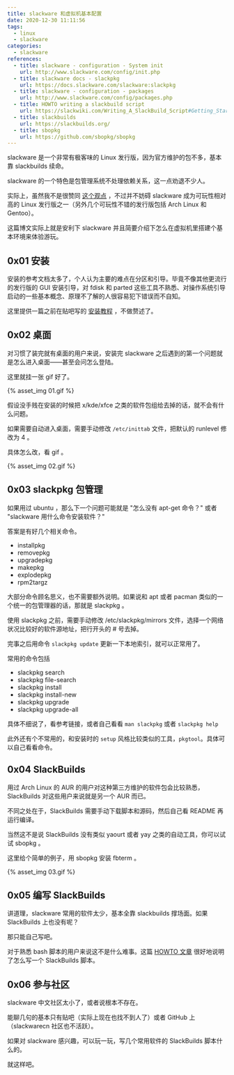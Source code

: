 ```yaml
---
title: slackware 和虚拟机基本配置
date: 2020-12-30 11:11:56
tags:
  - linux
  - slackware
categories:
  - slackware
references:
  - title: slackware - configuration - System init
    url: http://www.slackware.com/config/init.php
  - title: slackware docs - slackpkg
    url: https://docs.slackware.com/slackware:slackpkg
  - title: slackware - configuration - packages
    url: http://www.slackware.com/config/packages.php
  - title: HOWTO writing a slackbuild script
    url: https://slackwiki.com/Writing_A_SlackBuild_Script#Getting_Started
  - title: slackbuilds
    url: https://slackbuilds.org/
  - title: sbopkg
    url: https://github.com/sbopkg/sbopkg
---
```


slackware 是一个非常有极客味的 Linux 发行版，因为官方维护的包不多，基本靠 slackbuilds 续命。

slackware 的一个特色是包管理系统不处理依赖关系，这一点劝退不少人。

实际上，虽然我不是很赞同 [这个观点](https://docs.slackware.com/start?id=slackware:package_and_dependency_management_shouldn_t_put_you_off_slackware) ，不过并不妨碍 slackware 成为可玩性相对高的 Linux 发行版之一（另外几个可玩性不错的发行版包括 Arch Linux 和 Gentoo）。

这篇博文实际上就是安利下 slackware 并且简要介绍下怎么在虚拟机里搭建个基本环境来体验游玩。

<!-- more -->

## 0x01 安装

安装的参考文档太多了，个人认为主要的难点在分区和引导。毕竟不像其他更流行的发行版的 GUI 安装引导，对 fdisk 和 parted 这些工具不熟悉、对操作系统引导启动的一些基本概念、原理不了解的人很容易犯下错误而不自知。

这里提供一篇之前在贴吧写的 [安装教程](https://tieba.baidu.com/p/4863103375) ，不做赘述了。

## 0x02 桌面

对习惯了装完就有桌面的用户来说，安装完 slackware 之后遇到的第一个问题就是怎么进入桌面——甚至会问怎么登陆。

这里就挂一张 gif 好了。

{% asset_img 01.gif %}

假设没手贱在安装的时候把 x/kde/xfce 之类的软件包组给去掉的话，就不会有什么问题。

如果需要自动进入桌面，需要手动修改 `/etc/inittab` 文件，把默认的 runlevel 修改为 4 。

具体怎么改，看 gif 。

{% asset_img 02.gif %}

## 0x03 slackpkg 包管理

如果用过 ubuntu ，那么下一个问题可能就是 "怎么没有 apt-get 命令？" 或者 "slackware 用什么命令安装软件？"

答案是有好几个相关命令。

- installpkg
- removepkg
- upgradepkg
- makepkg
- explodepkg
- rpm2targz

大部分命令顾名思义，也不需要额外说明。如果说和 apt 或者 pacman 类似的一个统一的包管理器的话，那就是 slackpkg 。

使用 slackpkg 之前，需要手动修改 /etc/slackpkg/mirrors 文件，选择一个网络状况比较好的软件源地址，把行开头的 # 号去掉。

完事之后用命令 `slackpkg update` 更新一下本地索引，就可以正常用了。

常用的命令包括

- slackpkg search
- slackpkg file-search
- slackpkg install
- slackpkg install-new
- slackpkg upgrade
- slackpkg upgrade-all

具体不细说了，看参考链接，或者自己看看 `man slackpkg` 或者 `slackpkg help`

此外还有个不常用的，和安装时的 `setup` 风格比较类似的工具，`pkgtool`。具体可以自己看看命令。

## 0x04 SlackBuilds

用过 Arch Linux 的 AUR 的用户对这种第三方维护的软件包会比较熟悉， SlackBuilds 对这些用户来说就是另一个 AUR 而已。

不同之处在于，SlackBuilds 需要手动下载脚本和源码，然后自己看 README 再运行编译。

当然这不是说 SlackBuilds 没有类似 yaourt 或者 yay 之类的自动工具，你可以试试 sbopkg 。

这里给个简单的例子，用 sbopkg 安装 fbterm 。

{% asset_img 03.gif %}

## 0x05 编写 SlackBuilds

讲道理，slackware 常用的软件太少，基本全靠 slackbuilds 撑场面。如果 SlackBuilds 上也没有呢？

那只能自己写吧。

对于熟悉 bash 脚本的用户来说这不是什么难事。这篇 [HOWTO 文章](https://slackwiki.com/Writing_A_SlackBuild_Script) 很好地说明了怎么写一个 SlackBuilds 脚本。

## 0x06 参与社区

slackware 中文社区太小了，或者说根本不存在。

能聊几句的基本只有贴吧（实际上现在也找不到人了）或者 GitHub 上（slackwarecn 社区也不活跃）。

如果对 slackware 感兴趣，可以玩一玩，写几个常用软件的 SlackBuilds 脚本什么的。

就这样吧。
